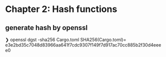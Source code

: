 # Chapter 2: Hash functions


## generate hash by openssl
❯ openssl dgst -sha256 Cargo.toml
SHA256(Cargo.toml)= e3e2bd35c7048d83966aa641f7cdc9307f149f7d917ac70cc885b2f30d4eeee0